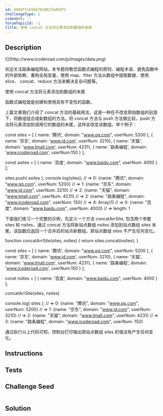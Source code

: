 ```yaml
---
id: 6088f51b56b7610821bdb8f2
challengeType: 1
videoUrl: ''
forumTopicId: -1
title: 使用 concat 方法将元素添加到数组的末尾
---
```


## Description
<section id='description'>
![](http://www.icoderoad.com/p/images/data.png)

欢迎关注路条编程网站，本专题将教您函数式编程的原则、编程术语、避免函数中的外部依赖、重构全局变量、使用 map、filter 方法从数组中提取数据、使用 slice、 concat、reduce 方法来解决复杂问题等。

使用 concat 方法将元素添加到数组的末尾

函数式编程就是创建和使用具有不变性的函数。

上篇文章我们介绍了 concat 方法的基础用法，这是一种在不改变原始数组的前提下，将数组组合成新数组的方法。将 concat 方法与 push 方法做比较，push 方法将元素添加到调用它的数组的末尾，这样会改变该数组。举个例子：

const sites = [
  { name: '腾讯', domain: "www.qq.com", userNum: 5200 },
  { name: '京东', domain: 'www.jd.com', userNum: 3210},
  { name: '天猫', domain: 'www.tmall.com', userNum: 4231},
  { name: '路条编程', domain: 'www.icoderoad.com', userNum:150 }
];

const asites = [
  { name: '百度', domain: "www.baidu.com", userNum: 4000 }
];

sites.push( asites );
console.log(sites);
// => 0: {name: "腾讯", domain: "www.qq.com", userNum: 5200}
// => 1: {name: "京东", domain: "www.jd.com", userNum: 3210}
// => 2: {name: "天猫", domain: "www.tmall.com", userNum: 4231}
// => 3: {name: "路条编程", domain: "www.icoderoad.com", userNum: 150}
// => 4: Array(1)
// => 0: {name: "百度", domain: "www.baidu.com", userNum: 4000}
// => length: 1

下面我们练习一个完整的示例，先定义一个方法 concatArrSite, 包含两个参数 sites 和 nsites，通过 concat 方法将新站点数组 nsites 添加到站点数组 sites 末尾，该函数应返回一个合并后的站点新数组。原站点数组 sites 不产生任何变化。

function concatArrSite(sites, nsites) {
  return sites.concat(nsites);
}

const sites = [
  { name: '腾讯', domain: "www.qq.com", userNum: 5200 },
  { name: '京东', domain: 'www.jd.com', userNum: 3210},
  { name: '天猫', domain: 'www.tmall.com', userNum: 4231},
  { name: '路条编程', domain: 'www.icoderoad.com', userNum:150 }
];

const nsites = [
  { name: '百度', domain: "www.baidu.com", userNum: 4000 }
];

concatArrSite(sites, nsites)

console.log( sites );
// => 0: {name: "腾讯", domain: "www.qq.com", userNum: 5200}
// => 1: {name: "京东", domain: "www.jd.com", userNum: 3210}
// => 2: {name: "天猫", domain: "www.tmall.com", userNum: 4231}
// => 3: {name: "路条编程", domain: "www.icoderoad.com", userNum: 150}

通过执行以上代码可知，控制台打印输出原站点数组 sites 的值没有产生任何变化。


</section>

## Instructions
<section id='instructions'>

</section>

## Tests
<section id='tests'>

</section>

## Challenge Seed
<section id='challengeSeed'>

<div id='js-seed'>

```js

```

</div>



</section>

## Solution
<section id='solution'>


</section>
